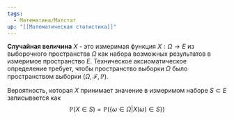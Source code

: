 ```yaml
---
tags:
  - Математика/Матстат
up: "[[Математическая статистика]]"
---
```



**Случайная величина**  $X$ - это  измеримая функция $X : \Omega \rightarrow E$ из выборочного пространства $\Omega$ как набора возможных результатов в измеримое пространство $E$. Техническое аксиоматическое определение требует, чтобы пространство выборки $\Omega$  было пространством выборки $\left( \Omega, \mathcal{F}, \mathbb{P} \right)$. 

Вероятность, которая $X$ принимает значение в измеримом наборе $S \subset E$ записывается как 
$$\mathbb{P}(X \in S) = \mathbb{P}(\{\omega \in \Omega \left| \right.  X(\omega) \in S\})$$


